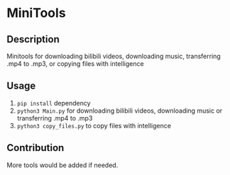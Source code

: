 # MiniTools
## Description
Minitools for downloading bilibili videos, downloading music, transferring .mp4 to .mp3, or copying files with intelligence
## Usage
1. `pip install` dependency
2. `python3 Main.py` for downloading bilibili videos, downloading music or transferring .mp4 to .mp3
3. `python3 copy_files.py` to copy files with intelligence
## Contribution
More tools would be added if needed.
